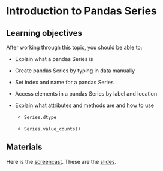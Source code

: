 # Introduction to Pandas Series

## Learning objectives

After working through this topic, you should be able to:

- Explain what a pandas Series is

- Create pandas Series by typing in data manually

- Set index and name for a pandas Series

- Access elements in a pandas Series by label and location

- Explain what attributes and methods are and how to use

  - `Series.dtype`

  - `Series.value_counts()`

## Materials

Here is the
[screencast](https://electure.uni-bonn.de/static/mh_default_org/engage-player/xxx).
These are the [slides](pandas_basics-series_intro.pdf).
